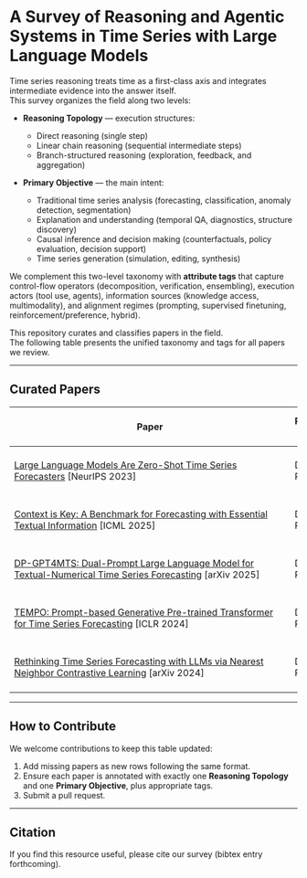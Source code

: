 # A Survey of Reasoning and Agentic Systems in Time Series with Large Language Models

Time series reasoning treats time as a first-class axis and integrates intermediate evidence into the answer itself.  
This survey organizes the field along two levels:

* **Reasoning Topology** — execution structures:  
  * Direct reasoning (single step)  
  * Linear chain reasoning (sequential intermediate steps)  
  * Branch-structured reasoning (exploration, feedback, and aggregation)  

* **Primary Objective** — the main intent:  
  * Traditional time series analysis (forecasting, classification, anomaly detection, segmentation)  
  * Explanation and understanding (temporal QA, diagnostics, structure discovery)  
  * Causal inference and decision making (counterfactuals, policy evaluation, decision support)  
  * Time series generation (simulation, editing, synthesis)  

We complement this two-level taxonomy with **attribute tags** that capture control-flow operators (decomposition, verification, ensembling), execution actors (tool use, agents), information sources (knowledge access, multimodality), and alignment regimes (prompting, supervised finetuning, reinforcement/preference, hybrid).

This repository curates and classifies papers in the field.  
The following table presents the unified taxonomy and tags for all papers we review.

---

## Curated Papers

| &nbsp;&nbsp;&nbsp;&nbsp;&nbsp;&nbsp;&nbsp;&nbsp;&nbsp;&nbsp;&nbsp;&nbsp;&nbsp;&nbsp;&nbsp;&nbsp;&nbsp;&nbsp;&nbsp;&nbsp;&nbsp;&nbsp;&nbsp;&nbsp;&nbsp;&nbsp;&nbsp;&nbsp;&nbsp;&nbsp;&nbsp;&nbsp;&nbsp;&nbsp;&nbsp;&nbsp;&nbsp;&nbsp;&nbsp;&nbsp;&nbsp;&nbsp;&nbsp;&nbsp;&nbsp;&nbsp;&nbsp;&nbsp;&nbsp;&nbsp;Paper&nbsp;&nbsp;&nbsp;&nbsp;&nbsp;&nbsp;&nbsp;&nbsp;&nbsp;&nbsp;&nbsp;&nbsp;&nbsp;&nbsp;&nbsp;&nbsp;&nbsp;&nbsp;&nbsp;&nbsp;&nbsp;&nbsp;&nbsp;&nbsp;&nbsp;&nbsp;&nbsp;&nbsp;&nbsp;&nbsp;&nbsp;&nbsp;&nbsp;&nbsp;&nbsp;&nbsp;&nbsp;&nbsp;&nbsp;&nbsp;&nbsp;&nbsp;&nbsp;&nbsp;&nbsp;&nbsp;&nbsp;&nbsp;&nbsp;&nbsp; | Reasoning Topology | Primary Objective | Primary Objective Subcategory | T-Dec | T-Ver | T-Ens | T-Tool | T-Know | T-Multi | T-Agent | T-Align |
|---|---|---|---|---|---|---|---|---|---|---|---|
| [Large Language Models Are Zero-Shot Time Series Forecasters](https://arxiv.org/abs/2310.07820) [NeurIPS 2023] | Direct Reasoning | Traditional Time Series Analysis | Forecasting | FALSE | FALSE | TRUE | FALSE | FALSE | FALSE | 0 | P |
| [Context is Key: A Benchmark for Forecasting with Essential Textual Information](https://arxiv.org/abs/2410.18959) [ICML 2025] | Direct Reasoning | Traditional Time Series Analysis | Forecasting | FALSE | FALSE | FALSE | FALSE | FALSE | TRUE | 0 | P |
| [DP-GPT4MTS: Dual-Prompt Large Language Model for Textual-Numerical Time Series Forecasting](https://arxiv.org/abs/2508.04239) [arXiv 2025] | Direct Reasoning | Traditional Time Series Analysis | Forecasting | FALSE | FALSE | FALSE | FALSE | FALSE | TRUE | 0 | S |
| [TEMPO: Prompt-based Generative Pre-trained Transformer for Time Series Forecasting](https://arxiv.org/abs/2310.04948) [ICLR 2024] | Direct Reasoning | Traditional Time Series Analysis | Forecasting | TRUE | FALSE | FALSE | FALSE | FALSE | TRUE | 0 | S |
| [Rethinking Time Series Forecasting with LLMs via Nearest Neighbor Contrastive Learning](https://arxiv.org/abs/2412.04806) [arXiv 2024] | Direct Reasoning | Traditional Time Series Analysis | Forecasting | FALSE | FALSE | FALSE | FALSE | FALSE | FALSE | 0 | S |







---

## How to Contribute

We welcome contributions to keep this table updated:

1. Add missing papers as new rows following the same format.  
2. Ensure each paper is annotated with exactly one **Reasoning Topology** and one **Primary Objective**, plus appropriate tags.  
3. Submit a pull request.

---

## Citation

If you find this resource useful, please cite our survey (bibtex entry forthcoming).
